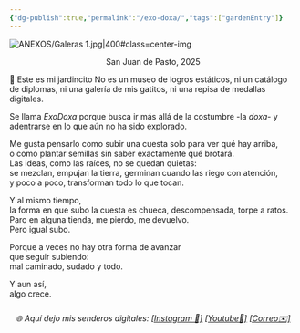 ```yaml
---
{"dg-publish":true,"permalink":"/exo-doxa/","tags":["gardenEntry"]}
---
```


![ANEXOS/Galeras 1.jpg|400#class=center-img](/img/user/ANEXOS/Galeras%201.jpg)
<div style="text-align: center;">
  <p>San Juan de Pasto, 2025 </p>
</div>
🌱 Este es mi jardincito
No es un museo de logros estáticos,  
ni un catálogo de diplomas,  
ni una galería de mis gatitos,  
ni una repisa de medallas digitales.

Se llama _ExoDoxa_ porque busca ir más allá de la costumbre -la *doxa*-
y adentrarse en lo que aún no ha sido explorado.

Me gusta pensarlo como subir una cuesta solo para ver qué hay arriba,  
o como plantar semillas sin saber exactamente qué brotará.  
Las ideas, como las raíces, no se quedan quietas:  
se mezclan, empujan la tierra, germinan cuando las riego con atención,  
y poco a poco, transforman todo lo que tocan.

Y al mismo tiempo,  
la forma en que subo la cuesta es chueca, descompensada, torpe a ratos.  
Paro en alguna tienda, me pierdo, me devuelvo.  
Pero igual subo.

Porque a veces no hay otra forma de avanzar  
que seguir subiendo:  
mal caminado, sudado y todo.

Y aun así,  
algo crece.

<div style="text-align: center; font-style: italic; margin-top: 25px;">
  🌐 Aquí dejo mis senderos digitales:  
  <a href="https://www.instagram.com/exodoxa/" target="_blank">[Instagram 📸]</a>  
  <a href="https://www.youtube.com/@Exodoxa" target="_blank">[Youtube🎥]</a>  
  <a href="mailto:tucorreo@ejemplo.com">[Correo✉️]</a>  
</div>
